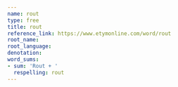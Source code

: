 ```yaml
---
name: rout
type: free
title: rout
reference_link: https://www.etymonline.com/word/rout
root_name: 
root_language: 
denotation: 
word_sums:
- sum: 'Rout + '
  respelling: rout
---
```

